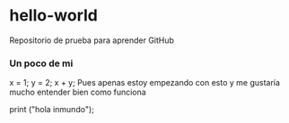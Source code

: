 # hello-world
Repositorio de prueba para aprender GitHub
### **Un poco de mi**
x = 1;
y = 2;
x + y;
Pues apenas estoy empezando con esto y me gustaría mucho entender bien como funciona

print ("hola inmundo");
